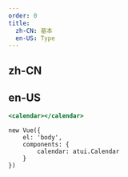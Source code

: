 ```yaml
---
order: 0
title:
  zh-CN: 基本
  en-US: Type
---
```


## zh-CN



## en-US


````jsx
<calendar></calendar>
````

````vue-script
new Vue({
    el: 'body',
    components: {
        calendar: atui.Calendar
    }
})
````
